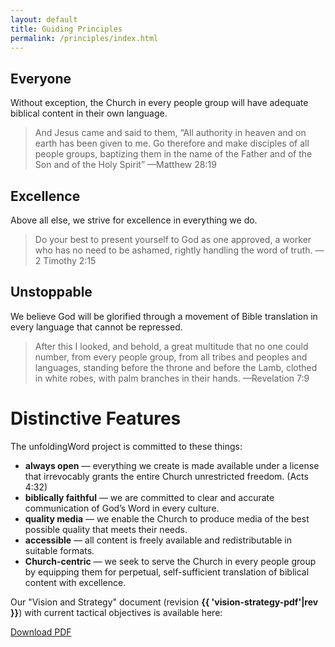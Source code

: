 ```yaml
---
layout: default
title: Guiding Principles
permalink: /principles/index.html
---
```



Everyone
--------

Without exception, the Church in every people group will have adequate 
biblical content in their own language.

> And Jesus came and said to them, “All authority in heaven and on earth
> has been given to me. Go therefore and make disciples of all people
> groups, baptizing them in the name of the Father and of the Son and of
> the Holy Spirit” —Matthew 28:19


Excellence
----------

Above all else, we strive for excellence in everything we do.

> Do your best to present yourself to God as one approved, a worker who
> has no need to be ashamed, rightly handling the word of truth. —2
> Timothy 2:15


Unstoppable
-----------

We believe God will be glorified through a movement of Bible translation 
in every language that cannot be repressed.

> After this I looked, and behold, a great multitude that no one could
> number, from every people group, from all tribes and peoples and
> languages, standing before the throne and before the Lamb, clothed in
> white robes, with palm branches in their hands. —Revelation 7:9


Distinctive Features
====================

The unfoldingWord project is committed to these things:

-  **always open** — everything we create is made available under a license that irrevocably grants the entire Church unrestricted freedom. (Acts 4:32)
-  **biblically faithful** — we are committed to clear and accurate communication of God’s Word in every culture.
-  **quality media** — we enable the Church to produce media of the best possible quality that meets their needs.
-  **accessible** — all content is freely available and redistributable in suitable formats.
-  **Church-centric** — we seek to serve the Church in every people group by equipping them for perpetual, self-sufficient translation of biblical content with excellence.


Our "Vision and Strategy" document (revision **{{ 'vision-strategy-pdf'|rev }}**) with current tactical objectives is available here:

<a class="button" href="{{ site.baseurl }}{{ 'vision-strategy-pdf'|url }}">Download PDF</a>